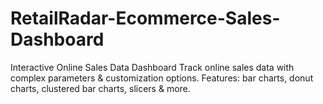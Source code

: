 # RetailRadar-Ecommerce-Sales-Dashboard
Interactive Online Sales Data Dashboard Track online sales data with complex parameters &amp; customization options. Features: bar charts, donut charts, clustered bar charts, slicers &amp; more.
